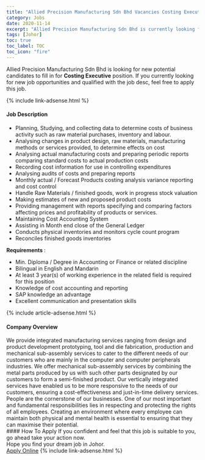 ```yaml
---
title: "Allied Precision Manufacturing Sdn Bhd Vacancies Costing Executive" 
category: Jobs 
date: 2020-11-14 
excerpt: "Allied Precision Manufacturing Sdn Bhd is currently looking for suitable person to fill in the Costing Executive which positioned at Johor" 
tags: [Johor] 
toc: true 
toc_label: TOC 
toc_icon: "fire" 
--- 
```


<p>Allied Precision Manufacturing Sdn Bhd is looking for new potential candidates to fill in for <b>Costing Executive</b> position. If you currently looking for new job opportunities and qualified with the job desc, feel free to apply this job.
</p>{% include link-adsense.html %} 
<div><div><div><h4>Job Description</h4></div></div><div><div><span><div><ul><li>Planning, Studying, and collecting data to determine costs of business activity such as raw material purchases, inventory and labour.</li><li>Analysing changes in product design, raw materials, manufacturing methods or services provided, to determine effects on cost</li><li>Analysing actual manufacturing costs and preparing periodic reports comparing standard costs to actual production costs</li><li>Recording cost information for use in controlling expenditures</li><li>Analysing audits of costs and preparing reports</li><li>Monthly actual / Forecast Products costing analysis variance reporting and cost control</li><li>Handle Raw Materials / finished goods, work in progress stock valuation</li><li>Making estimates of new and proposed product costs</li><li>Providing management with reports specifying and comparing factors affecting prices and profitability of products or services.</li><li>Maintaining Cost Accounting System</li><li>Assisting in Month end close of the General Ledger</li><li>Conducts physical inventories and monitors cycle count program</li><li>Reconciles finished goods inventories</li></ul><div><strong>Requirements </strong>:</div><ul><li><div>Min. Diploma / Degree in Accounting or Finance or related discipline</div></li><li><div>Bilingual in English and Mandarin</div></li><li><div>At least 3 year(s) of working experience in the related field is required for this position</div></li><li><div>Knowledge of cost accounting and reporting</div></li><li><div>SAP knowledge an advantage</div></li><li><div>Excellent communication and presentation skills</div></li></ul></div></span></div></div></div> 
{% include article-adsense.html %} 
<div><div><div><h4>Company Overview</h4></div></div><div><div><span><div><div>
<div>We provide integrated manufacturing services ranging from design and product development prototyping, tool and die fabrication, production and mechanical sub-assembly services to cater to the different needs of our customers who are mainly in the computer and computer peripherals industries. We offer mechanical sub-assembly services by combining the metal parts produced by us with such other parts designated by our customers to form a semi-finished product. Our vertically integrated services have enabled us to be more responsive to the needs of our customers, ensuring a&#160;cost-effectiveness and just-in-time delivery services.</div>
<div>People are the cornerstone of our businesses. One of our most important and fundamental responsibilities lies in respecting and protecting the rights of all employees. Creating an environment where every employee can maintain both physical and mental health is essential to ensuring that they can maximise their potential.</div>
</div></div></span></div></div></div> 
#### How To Apply 
If you confident and feel that this job is suitable to you, go ahead take your action now. <br/> 
Hope you find your dream job in Johor. <br/> 
<a href="https://www.jobstreet.com.my/en/job/costing-executive-4424108?jobId=jobstreet-my-job-4424108&sectionRank=19&token=0~9905ab9e-829d-449f-b78a-cd5b31f688f6&fr=SRP%20View%20In%20New%20Ta" class="btn btn--info" target="_blank" rel="nofollow noopenner">Apply Online</a> 
{% include link-adsense.html %} 